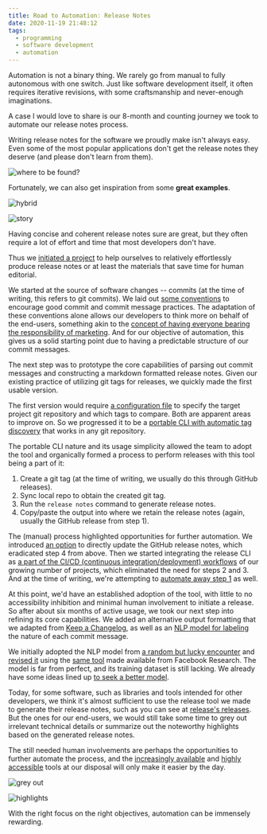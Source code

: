 ```yaml
---
title: Road to Automation: Release Notes
date: 2020-11-19 21:48:12
tags:
  - programming
  - software development
  - automation
---
```


Automation is not a binary thing. We rarely go from manual to fully autonomous with one switch. Just like software development itself, it often requires iterative revisions, with some craftsmanship and never-enough imaginations.

A case I would love to share is our 8-month and counting journey we took to automate our release notes process.
<!--more-->
Writing release notes for the software we proudly make isn't always easy. Even some of the most popular applications don't get the release notes they deserve (and please don't learn from them).

![where to be found?](https://i.imgur.com/LFlaQvU.png)

Fortunately, we can also get inspiration from some **great examples**.

![hybrid](https://i.imgur.com/D4JcCmP.png)

![story](https://i.imgur.com/AbJB9iF.png)

Having concise and coherent release notes sure are great, but they often require a lot of effort and time that most developers don't have.

Thus we [initiated a project](https://github.com/EQWorks/release) to help ourselves to relatively effortlessly produce release notes or at least the materials that save time for human editorial.

We started at the source of software changes -- commits (at the time of writing, this refers to git commits). We laid out [some conventions](https://github.com/EQWorks/common/blob/master/git.md#on-commits) to encourage good commit and commit message practices. The adaptation of these conventions alone allows our developers to think more on behalf of the end-users, something akin to the [concept of having everyone bearing the responsibility of marketing](https://basecamp.com/handbook/01-basecamp-is-you). And for our objective of automation, this gives us a solid starting point due to having a predictable structure of our commit messages.

The next step was to prototype the core capabilities of parsing out commit messages and constructing a markdown formatted release notes. Given our existing practice of utilizing git tags for releases, we quickly made the first usable version.

The first version would require [a configuration file](https://github.com/EQWorks/release/blob/de8bff3b83c28ed54cef80ab9a5a31129cceffd5/.env.example) to specify the target project git repository and which tags to compare. Both are apparent areas to improve on. So we progressed it to be a [portable CLI with automatic tag discovery](https://github.com/EQWorks/release/commit/310483172b060051f729c4ceffb3501dcac3f314) that works in any git repository.

The portable CLI nature and its usage simplicity allowed the team to adopt the tool and organically formed a process to perform releases with this tool being a part of it:

1. Create a git tag (at the time of writing, we usually do this through GitHub releases).
2. Sync local repo to obtain the created git tag.
3. Run the `release notes` command to generate release notes.
4. Copy/paste the output into where we retain the release notes (again, usually the GitHub release from step 1).

The (manual) process highlighted opportunities for further automation. We introduced [an option](https://github.com/EQWorks/release/commit/21d627883c2d5ff680c61f54ff429629ec1a581f) to directly update the GitHub release notes, which eradicated step 4 from above. Then we started integrating the release CLI as [a part of the CI/CD (continuous integration/deployment) workflows](https://github.com/EQWorks/notify/blob/master/.github/workflows/npm.yml#L40) of our growing number of projects, which eliminated the need for steps 2 and 3. And at the time of writing, we're attempting to [automate away step 1](https://github.com/EQWorks/release/pull/24) as well.

At this point, we'd have an established adoption of the tool, with little to no accessibility inhibition and minimal human involvement to initiate a release. So after about six months of active usage, we took our next step into refining its core capabilities. We added an alternative output formatting that we adapted from [Keep a Changelog](https://keepachangelog.com/en/1.0.0/), as well as an [NLP model for labeling](https://github.com/EQWorks/release/pull/14) the nature of each commit message.

We initially adopted the NLP model from [a random but lucky encounter](https://github.com/gesteves91/fasttext-commit-classification) and [revised it](https://github.com/EQWorks/release/pull/20) using the [same tool](https://fasttext.cc/) made available from Facebook Research. The model is far from perfect, and its training dataset is still lacking. We already have some ideas lined up [to seek a better model](https://github.com/EQWorks/release/issues/25).

Today, for some software, such as libraries and tools intended for other developers, we think it's almost sufficient to use the release tool we made to generate their release notes, such as you can see at [release's releases](https://github.com/EQWorks/release/releases). But the ones for our end-users, we would still take some time to grey out irrelevant technical details or summarize out the noteworthy highlights based on the generated release notes.

The still needed human involvements are perhaps the opportunities to further automate the process, and the [increasingly available](https://openai.com/blog/openai-api/) and [highly accessible](https://pytorch.org/) tools at our disposal will only make it easier by the day.

![grey out](https://i.imgur.com/eyFl3SG.png)

![highlights](https://i.imgur.com/fhYFtL4.png)

With the right focus on the right objectives, automation can be immensely rewarding.

